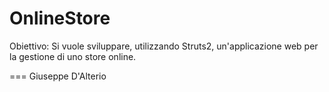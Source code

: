 OnlineStore
===================

Obiettivo:
Si vuole sviluppare, utilizzando Struts2, un'applicazione web per la gestione di uno store online.

===
Giuseppe D'Alterio
